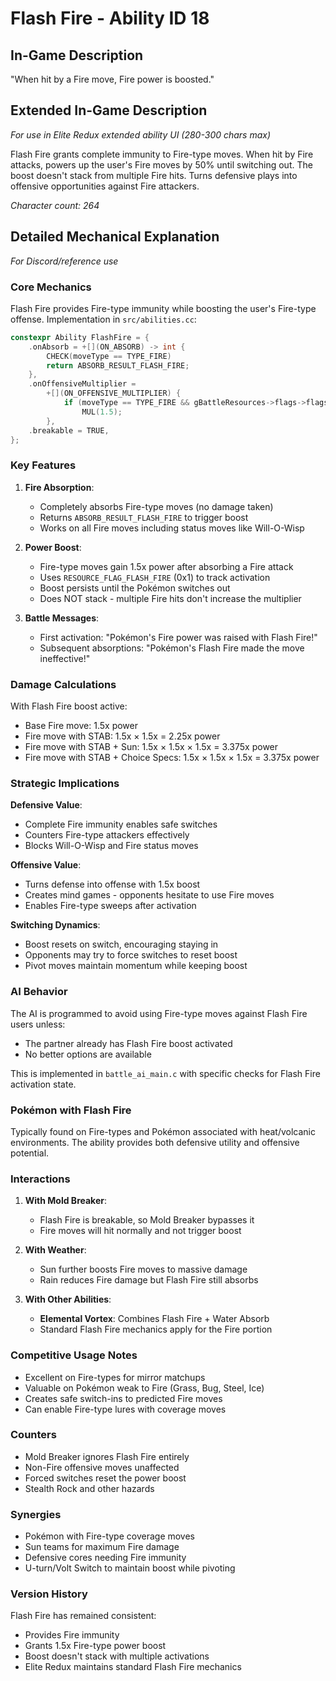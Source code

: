 # Flash Fire - Ability ID 18

## In-Game Description
"When hit by a Fire move, Fire power is boosted."

## Extended In-Game Description
*For use in Elite Redux extended ability UI (280-300 chars max)*

Flash Fire grants complete immunity to Fire-type moves. When hit by Fire attacks, powers up the user's Fire moves by 50% until switching out. The boost doesn't stack from multiple Fire hits. Turns defensive plays into offensive opportunities against Fire attackers.

*Character count: 264*

## Detailed Mechanical Explanation
*For Discord/reference use*

### Core Mechanics
Flash Fire provides Fire-type immunity while boosting the user's Fire-type offense. Implementation in `src/abilities.cc`:

```cpp
constexpr Ability FlashFire = {
    .onAbsorb = +[](ON_ABSORB) -> int {
        CHECK(moveType == TYPE_FIRE)
        return ABSORB_RESULT_FLASH_FIRE;
    },
    .onOffensiveMultiplier =
        +[](ON_OFFENSIVE_MULTIPLIER) {
            if (moveType == TYPE_FIRE && gBattleResources->flags->flags[battler] & RESOURCE_FLAG_FLASH_FIRE) 
                MUL(1.5);
        },
    .breakable = TRUE,
};
```

### Key Features

1. **Fire Absorption**:
   - Completely absorbs Fire-type moves (no damage taken)
   - Returns `ABSORB_RESULT_FLASH_FIRE` to trigger boost
   - Works on all Fire moves including status moves like Will-O-Wisp

2. **Power Boost**:
   - Fire-type moves gain 1.5x power after absorbing a Fire attack
   - Uses `RESOURCE_FLAG_FLASH_FIRE` (0x1) to track activation
   - Boost persists until the Pokémon switches out
   - Does NOT stack - multiple Fire hits don't increase the multiplier

3. **Battle Messages**:
   - First activation: "Pokémon's Fire power was raised with Flash Fire!"
   - Subsequent absorptions: "Pokémon's Flash Fire made the move ineffective!"

### Damage Calculations
With Flash Fire boost active:
- Base Fire move: 1.5x power
- Fire move with STAB: 1.5x × 1.5x = 2.25x power
- Fire move with STAB + Sun: 1.5x × 1.5x × 1.5x = 3.375x power
- Fire move with STAB + Choice Specs: 1.5x × 1.5x × 1.5x = 3.375x power

### Strategic Implications

**Defensive Value**:
- Complete Fire immunity enables safe switches
- Counters Fire-type attackers effectively  
- Blocks Will-O-Wisp and Fire status moves

**Offensive Value**:
- Turns defense into offense with 1.5x boost
- Creates mind games - opponents hesitate to use Fire moves
- Enables Fire-type sweeps after activation

**Switching Dynamics**:
- Boost resets on switch, encouraging staying in
- Opponents may try to force switches to reset boost
- Pivot moves maintain momentum while keeping boost

### AI Behavior
The AI is programmed to avoid using Fire-type moves against Flash Fire users unless:
- The partner already has Flash Fire boost activated
- No better options are available

This is implemented in `battle_ai_main.c` with specific checks for Flash Fire activation state.

### Pokémon with Flash Fire
Typically found on Fire-types and Pokémon associated with heat/volcanic environments. The ability provides both defensive utility and offensive potential.

### Interactions

1. **With Mold Breaker**:
   - Flash Fire is breakable, so Mold Breaker bypasses it
   - Fire moves will hit normally and not trigger boost

2. **With Weather**:
   - Sun further boosts Fire moves to massive damage
   - Rain reduces Fire damage but Flash Fire still absorbs

3. **With Other Abilities**:
   - **Elemental Vortex**: Combines Flash Fire + Water Absorb
   - Standard Flash Fire mechanics apply for the Fire portion

### Competitive Usage Notes
- Excellent on Fire-types for mirror matchups
- Valuable on Pokémon weak to Fire (Grass, Bug, Steel, Ice)
- Creates safe switch-ins to predicted Fire moves
- Can enable Fire-type lures with coverage moves

### Counters
- Mold Breaker ignores Flash Fire entirely
- Non-Fire offensive moves unaffected
- Forced switches reset the power boost
- Stealth Rock and other hazards

### Synergies
- Pokémon with Fire-type coverage moves
- Sun teams for maximum Fire damage
- Defensive cores needing Fire immunity
- U-turn/Volt Switch to maintain boost while pivoting

### Version History
Flash Fire has remained consistent:
- Provides Fire immunity
- Grants 1.5x Fire-type power boost
- Boost doesn't stack with multiple activations
- Elite Redux maintains standard Flash Fire mechanics
